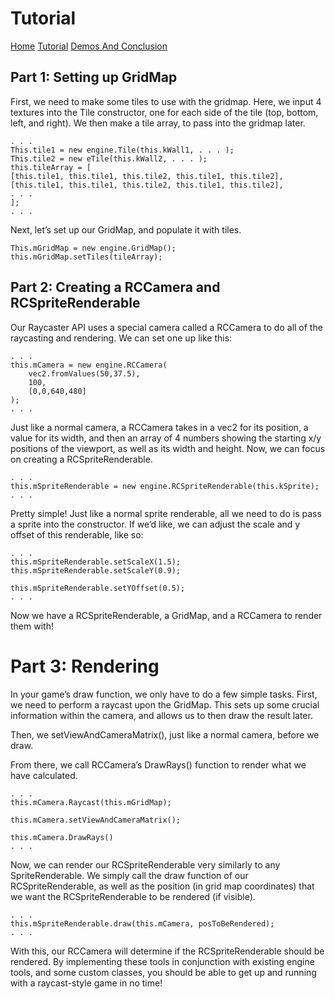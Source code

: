 # Tutorial

[Home](https://daneoj.github.io/Doomers_RayCast_API/)  [Tutorial](https://daneoj.github.io/Doomers_RayCast_API/Tutorial)  [Demos And Conclusion](https://daneoj.github.io/Doomers_RayCast_API/DemosAndConclusion)

## Part 1: Setting up GridMap

First, we need to make some tiles to use with the gridmap.
Here, we input 4 textures into the Tile constructor, one for each side of the tile (top, bottom, left, and right).
We then make a tile array, to pass into the gridmap later.

```
. . .
This.tile1 = new engine.Tile(this.kWall1, . . . );
This.tile2 = new eTile(this.kWall2, . . . );
this.tileArray = [
[this.tile1, this.tile1, this.tile2, this.tile1, this.tile2],
[this.tile1, this.tile1, this.tile2, this.tile1, this.tile2],
. . .
];
. . .
```

Next, let’s set up our GridMap, and populate it with tiles.
```
This.mGridMap = new engine.GridMap();
this.mGridMap.setTiles(tileArray);

```

## Part 2: Creating a RCCamera and RCSpriteRenderable

Our Raycaster API uses a special camera called a RCCamera to do all of the raycasting and rendering. We can set one up like this:
```
. . .
this.mCamera = new engine.RCCamera(
	vec2.fromValues(50,37.5),
	100,
	[0,0,640,480]
);
. . .
```

Just like a normal camera, a RCCamera takes in a vec2 for its position, a value for its width, and then an array of 4 numbers showing the starting x/y positions of the viewport, as well as its width and height.
Now, we can focus on creating a RCSpriteRenderable.

```
. . .
this.mSpriteRenderable = new engine.RCSpriteRenderable(this.kSprite);
. . .
```

Pretty simple! Just like a normal sprite renderable, all we need to do is pass a sprite into the constructor. If we’d like, we can adjust the scale and y offset of this renderable, like so:
```
. . .
this.mSpriteRenderable.setScaleX(1.5);
this.mSpriteRenderable.setScaleY(0.9);

this.mSpriteRenderable.setYOffset(0.5);
. . .
```
Now we have a RCSpriteRenderable, a GridMap, and a RCCamera to render them with!

# Part 3: Rendering

In your game’s draw function, we only have to do a few simple tasks.
First, we need to perform a raycast upon the GridMap. This sets up some crucial information within the camera, and allows us to then draw the result later.

Then, we setViewAndCameraMatrix(), just like a normal camera, before we draw.

From there, we call RCCamera’s DrawRays() function to render what we have calculated.

```
. . .
this.mCamera.Raycast(this.mGridMap);

this.mCamera.setViewAndCameraMatrix();

this.mCamera.DrawRays()
. . .
```

Now, we can render our RCSpriteRenderable very similarly to any SpriteRenderable.
We simply call the draw function of our RCSpriteRenderable, as well as the position (in grid map coordinates) that we want the RCSpriteRenderable to be rendered (if visible).

```
. . .
this.mSpriteRenderable.draw(this.mCamera, posToBeRendered);
. . .
```
With this, our RCCamera will determine if the RCSpriteRenderable should be rendered. By implementing these tools in conjunction with existing engine tools, and some custom classes, you should be able to get up and running with a raycast-style game in no time!


